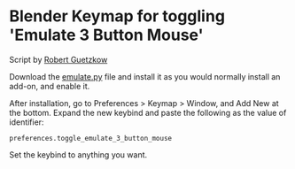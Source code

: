 # Blender Keymap for toggling 'Emulate 3 Button Mouse'

Script by [Robert Guetzkow](https://blender.stackexchange.com/a/155523)

Download the [emulate.py](https://github.com/Raais/e3bm/blob/main/emulate.py) file and install it as you would normally install an add-on, and enable it.

After installation, go to Preferences > Keymap > Window, and Add New at the bottom. Expand the new keybind and paste the following as the value of identifier:

`preferences.toggle_emulate_3_button_mouse`

Set the keybind to anything you want.
